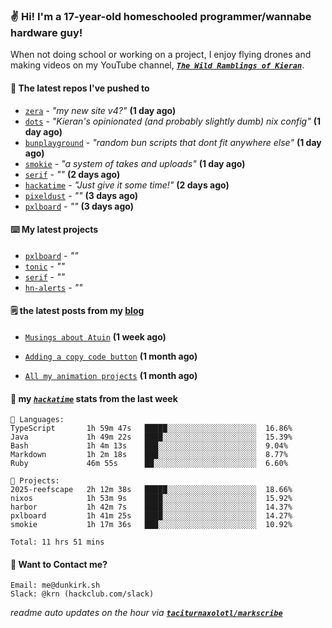 ### ✌️ Hi! I'm a 17-year-old homeschooled programmer/wannabe hardware guy!

When not doing school or working on a project, I enjoy flying drones and making videos on my YouTube channel, [**_`The Wild Ramblings of Kieran`_**](https://youtube.com/@kieran.rambles).

#### 👷 The latest repos I've pushed to

- [`zera`](https://github.com/taciturnaxolotl/zera) - _"my new site v4?"_ **(1 day ago)**
- [`dots`](https://github.com/taciturnaxolotl/dots) - _"Kieran's opinionated (and probably slightly dumb) nix config"_ **(1 day ago)**
- [`bunplayground`](https://github.com/taciturnaxolotl/bunplayground) - _"random bun scripts that dont fit anywhere else"_ **(1 day ago)**
- [`smokie`](https://github.com/taciturnaxolotl/smokie) - _"a system of takes and uploads"_ **(1 day ago)**
- [`serif`](https://github.com/taciturnaxolotl/serif) - _""_ **(2 days ago)**
- [`hackatime`](https://github.com/hackclub/hackatime) - _"Just give it some time!"_ **(2 days ago)**
- [`pixeldust`](https://github.com/hackclub/pixeldust) - _""_ **(3 days ago)**
- [`pxlboard`](https://github.com/taciturnaxolotl/pxlboard) - _""_ **(3 days ago)**

#### ⌨️ My latest projects

- [`pxlboard`](https://github.com/taciturnaxolotl/pxlboard) - _""_
- [`tonic`](https://github.com/taciturnaxolotl/tonic) - _""_
- [`serif`](https://github.com/taciturnaxolotl/serif) - _""_
- [`hn-alerts`](https://github.com/taciturnaxolotl/hn-alerts) - _""_

#### 🗒️ the latest posts from my [blog](https://dunkirk.sh)

- [`Musings about Atuin`](https://dunkirk.sh/blog/atuin/) **(1 week ago)**

- [`Adding a copy code button`](https://dunkirk.sh/blog/adding-a-copy-button/) **(1 month ago)**

- [`All my animation projects`](https://dunkirk.sh/blog/my-animations/) **(1 month ago)**



#### 📡 my [_`hackatime`_](https://waka.hackclub.com) stats from the last week

```text
💾 Languages:
TypeScript       1h 59m 47s   █████░░░░░░░░░░░░░░░░░░░░  16.86%
Java             1h 49m 22s   ████░░░░░░░░░░░░░░░░░░░░░  15.39%
Bash             1h 4m 13s    ███░░░░░░░░░░░░░░░░░░░░░░  9.04%
Markdown         1h 2m 18s    ███░░░░░░░░░░░░░░░░░░░░░░  8.77%
Ruby             46m 55s      ██░░░░░░░░░░░░░░░░░░░░░░░  6.60%

💼 Projects:
2025-reefscape   2h 12m 38s   █████░░░░░░░░░░░░░░░░░░░░  18.66%
nixos            1h 53m 9s    ████░░░░░░░░░░░░░░░░░░░░░  15.92%
harbor           1h 42m 7s    ████░░░░░░░░░░░░░░░░░░░░░  14.37%
pxlboard         1h 41m 25s   ████░░░░░░░░░░░░░░░░░░░░░  14.27%
smokie           1h 17m 36s   ███░░░░░░░░░░░░░░░░░░░░░░  10.92%

Total: 11 hrs 51 mins
```

#### 📮 Want to Contact me?

```text
Email: me@dunkirk.sh
Slack: @krn (hackclub.com/slack)
```

_readme auto updates on the hour via [**`taciturnaxolotl/markscribe`**](https://github.com/taciturnaxolotl/markscribe)_
